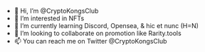 - 👋 Hi, I’m @CryptoKongsClub
- 👀 I’m interested in NFTs
- 🌱 I’m currently learning Discord, Opensea, & hic et nunc (H=N)
- 💞️ I’m looking to collaborate on promotion like Rarity.tools
- 📫 You can reach me on Twitter @CryptoKongsClub

<!---
CryptoKongsClub/CryptoKongsClub is a ✨ special ✨ repository because its `README.md` (this file) appears on your GitHub profile.
You can click the Preview link to take a look at your changes.
--->
